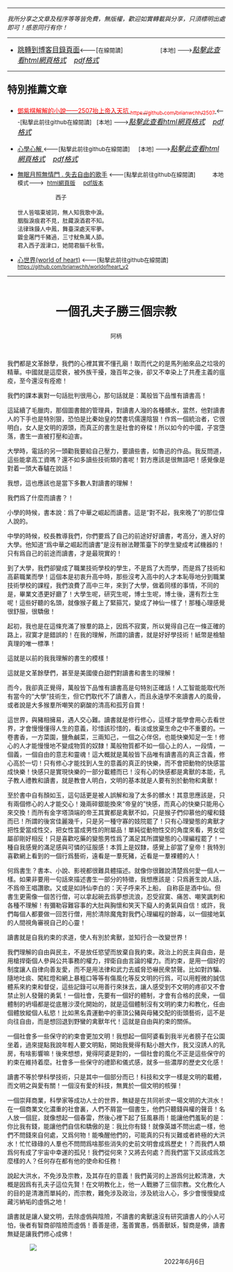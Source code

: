 ***
*我所分享之文章及程序等等皆免費，無版權，歡迎如實轉載與分享，只須標明出處即可！感恩同行有你！* 
****
- [<font size=3>跳轉到博客目錄頁面</font>](../../tableOfContent.md)<---[<font size=2>在線閱讀</font>]&nbsp;&nbsp; &nbsp; &nbsp; &nbsp; &nbsp; &nbsp; &nbsp; &nbsp; &nbsp;&nbsp; &nbsp;  <font size=2> [本地] ---></font><font size=3>[*_點擊此查看html網頁格式_*](../../tableOfContent.html)&nbsp; &nbsp; [*_pdf格式_*](../../tableOfContent.md.pdf)</font>
****

### <p style="font-size: 23px; font-weight:900;">特別推薦文章</p>

- [<font color=red> 鄧紫棋解解的小說——2507抬上帝入天坑 <sub>https://github.com/brianwchh/2507 </sub></font>](https://github.com/brianwchh/worldofheart_v2/blob/main/md_and_html/%E9%84%A7%E7%B4%AB%E6%A3%8B%E8%A7%A3%E8%A7%A3%E7%9A%84%E5%B0%8F%E8%AA%AA%E2%80%94%E2%80%942507%E6%8A%AC%E4%B8%8A%E5%B8%9D%E5%85%A5%E5%A4%A9%E5%9D%91.md)<font size=2><---[點擊此前往github在線閱讀]</font>&nbsp;&nbsp; <font size=2> [本地] ---></font><font size=3>[*_點擊此查看html網頁格式_*](../../md_and_html/鄧紫棋解解的小說——2507抬上帝入天坑.html)&nbsp; &nbsp; [*_pdf格式_*](../../md_and_html/鄧紫棋解解的小說——2507抬上帝入天坑.md.pdf)</font> 

- [<font  > 心學心解 </font>](https://github.com/brianwchh/worldofheart_v2/blob/main/md_and_html/%E5%BF%83%E5%AD%B8%E6%96%B0%E8%A7%A3.md)<font size=2><---[點擊此前往github在線閱讀]</font>&nbsp;&nbsp; &nbsp;   <font size=2> [本地] ---></font><font size=3>[*_點擊此查看html網頁格式_*](../../心學新解.html)&nbsp; &nbsp; [*_pdf格式_*](../../心學新解.md.pdf)</font> 

- [<font  >無眠月照無情門 . 失去自由的歌手</font>](https://github.com/brianwchh/worldofheart_v2/blob/main/md_and_html/%E7%84%A1%E7%9C%A0%E6%9C%88%E7%85%A7%E7%84%A1%E6%83%85%E9%96%80.md)<font size=2> <---[點擊此前往github在線閱讀]</font> &nbsp;&nbsp;&nbsp;&nbsp;&nbsp;&nbsp;&nbsp;&nbsp; <font size=2>本地模式---> &nbsp;[html網頁版](../../md_and_html/無眠月照無情門.html) &nbsp;&nbsp;&nbsp; [pdf版本](../../md_and_html/無眠月照無情門.md.pdf) </font>

    <p><font size=2>&nbsp; &nbsp; &nbsp; &nbsp; &nbsp; &nbsp; &nbsp; &nbsp; &nbsp; &nbsp; &nbsp; &nbsp; 西子</br></br>世人皆唱東坡詞，無人知我歌中淚。</br>胭脂淚痕君不見，肚藏淚酒君不知。</br>法律珠鍊人中鳳，舞臺深處天牢夢。</br>鍍金屠門千豬過，三寸魷魚萬人舔。</br>君入西子渡津口，她閱君腦千秋雪。</font></p>
    
- [<font  >心世界(world of heart)</font>](https://github.com/brianwchh/worldofheart_v2)<font size=2> <---[點擊此前往github在線閱讀]</font> <sub> https://github.com/brianwchh/worldofheart_v2 </sub>

   

****



</br>

****<p align="center" style="font-size: 28px;">一個孔夫子勝三個宗教</p>****

<p align="center" style="font-size: small;">阿柄</p>

</br>



我們都是文革餘孽，我們的心裡其實不懂孔廟！取而代之的是馬列舶來品之垃圾的精華。中國就是這麼衰，被外族干擾，幾百年之後，卻又不幸染上了共產主義的瘟疫，至今還沒有痊癒！

我們的課本裏對一句話批判很用心，那句話就是：萬般皆下品惟有讀書高！

這延續了毛臘肉，那個圖書館的管理員，對讀書人潑的各種髒水，當然，他對讀書人的下手也是特別狠，恐怕是比秦始皇的焚書坑儒還陰狠！作爲一個統治者，它很明白，女人是文明的源頭，而真正的書生是社會的脊樑！所以如今的中國，子宮墮落，書生一直被打壓和迫害。

大學時，電話的另一頭勸我要給自己壓力，要讀些書，如魯迅的作品。我反問道，這些能拿高工資嗎？還不如多讀些技術類的書呢！對方應該是很無語吧！感覺像是對着一頭大春驢在說話！

我想，這也應該也是當下多數人對讀書的理解！

我們爲了什麼而讀書？！

小學的時候，書本說：爲了中華之崛起而讀書。這是“對不起，我來晚了”的那位偉人說的。

中學的時候，校長教導我們，你們要爲了自己的前途好好讀書，考高分，進入好的大學。他知道“爲中華之崛起而讀書”是沒有辦法鞭策臺下的學生變成考試機器的！只有爲自己的前途而讀書，才是最現實的！

到了大學，我們卻變成了職業技術學校的學生，不是爲了大而學，而是爲了技術和高薪職業而學！這個本是初衷升高中時，那些沒考入高中的人才本恥辱地分到職業技術學校的課程，我們浪費了高中三年，來到了大學，做着同樣的事情，不同的是，畢業文憑更好廳了！大學生呢，研究生呢，博士生呢，博士後，還有烈士生呢！這些好聽的名頭，就像猴子戴上了緊箍咒，變成了神仙一樣了！那種心理感覺很舒服，很驕傲！

起初，我也是在這條充滿了猴羣的路上，因爲不寂寞，所以覺得自己在一條正確的路上，寂寞才是錯誤的！在我的理解，所謂的讀書，就是好好學技術！紙幣是檢驗真理的唯一標準！

這就是以前的我我理解的書生的模樣！

這就是文革餘孽們，甚至是美國傻白甜們對讀書和書生的理解！

 而今，我卻真正覺得，萬般皆下品惟有讀書高是句特別正確話！人工智能能取代所有當今的“大學”技術生，但它們取代不了讀書人，而且永遠學不來讀書人的風骨，或者說是大多猴羣所嘲笑的窮酸的清高和孤芳自賞！

這世界，與豬相擁易，遇人交心難。讀書就是修行修心，這樣才能學會用心去看世界，才會慢慢懂得人生的意義，珍惜該珍惜的，看淡或放棄生命之中不重要的。一卷書香，一方菜園，鹽魚鹹菜，三兩知己，一個之心伴侶，也能快樂知足一生！修心的人才能慢慢地不變成物質的奴隸！萬般物質都不如一個心上的人，一段情，一個義，一個自由的意志和靈魂！這大概就是萬般皆下品唯有讀書高的真正含義，修心高於一切！只有修心才能找到人生的意義的真正的快樂，而不會把動物的快感當成快樂！快感只是實現快樂的一部分載體而已！沒有心的快感都是禽獸的本能，孔子教人禮教和讀書，就是教會人明白，文明的基本就是人要有別於動物和禽獸！

至於書中自有顏如玉，這句話更是被人誤解和潑了太多的髒水！其意思應該是，只有兩個修心的人才能交心！幾兩碎銀能換來“帝皇的”快感，而真心的快樂只能用心來交換！而所有金字塔頂端的帝王其實都是禽獸不如，只是猴子們仰慕他的權和錢而已！所謂的後宮佳麗幾千，只是另一種守寡的妓院罷了！只有心理變態的禽獸才把性愛當成性交，把女性當成男性的附屬品！單純從動物性交的角度來看，男女從屬卻剛好相反！只是喜歡吃藥的變態男性爲了滿足其所謂變態的心理編程罷了！一種自我感覺的滿足感與可憐的征服感！本質上是奴隸，感覺上卻當了皇帝！我特別喜歡網上看到的一個行爲藝術，遠看是一羣死豬，近看是一羣裸體的人！

何爲書生？書本、小說、影視都很難具體描述。就像你很難說清楚爲何愛一個人一樣。如果非要用一句話來描述書生一部分的特徵，我想應該是：只爲蒼生說人話，不爲帝王唱讚歌。又或是如詩仙李白的：天子呼来不上船， 自称臣是酒中仙。但書生更需像一個苦行僧，可以拿起碗去爲夢想流浪，忍受寂寞、痛苦、嘲笑諷刺和各種不理解！有彌勒容難容事的大肚與胸懷和笑天下癡人的勇氣與自信！或許，我們每個人都要做一回苦行僧，用於清除魔鬼對我們心理編程的餘毒，以一個接地氣的人間視角審視自己的心靈！

讀書就是自我約束的求道，使人有別於禽獸，並知行合一改變世界！

我們理解的自由與民主，不是放任慾望而放棄自我約束。政治上的民主與自由，是用槍捍衛個人參與公共事務的權力，捍衛自由言論的權力。而約束，是用一個好的制度讓人自律向善友愛，而不是用法律和武力去威脅恐嚇民衆禁聲。比如對詐騙、隨地吐痰、闖紅燈和網上暴粗口等等有傷風化等反文明的行爲，可以用輕微的誠信體系來約束和督促，這些記錄可以用善行來抹去，讓人感受到不文明的疼卻又不會禁止別人發聲的勇氣！一個社會，先要有一個好的體制，才會有合格的民衆，一個體制的坍塌都是從底層沙漠化開始的，就是這個體制沒有文明約束力和教化，任由個體放縱個人私慾！比如黑名貴運動中的車頂公豬與母豬交配的街頭藝術，這不是向往自由，而是想回退到野蠻的禽獸年代！這就是自由與約束的關係。

一個社會多一些保守的約束會更加文明！我想起一個阿婆看到我半光者膀子在公園坐着，過來提點我說年輕人要文明點，開始我覺得有點小題大作，我又沒誘人的乳房，有啥影響嘛！後來想想，覺得阿婆是對的，一個社會的風化不正是這些保守的約束在維持着麼。社會多一些保守的禮節和儀式感，就多一些濃厚的歷史文化感！

讀書不等於學科學技術，只是其中一個部分而已！科技和文字一樣是文明的載體，而文明之與愛有關！一個沒有愛的科技，無異於一個文明的核彈！

一個崇拜商業，科學家等成功人士的世界，無疑是在共同祈求一場文明的大洪水！在一個商業文化濃重的社會裏，人們不屑當一個書生，他們只聽錢與權的聲音！名人放一個屁，就像想起一個春雷，然後心裡下起了狂風暴雨！能讓他們羞恥的是：你比我有錢，能讓他們自信和驕傲的是：我比你有錢！就像英雄不問出處一樣，他們不問錢來自何處，又爲何物！能喚醒他們的，可能真的只有災難或者終極的大洪水！忙忙碌碌的人羣也不問問爲啥那些消失的史前文明會成爲歷史！？而我們人類爲何有成了宇宙中幸運的孤兒！我們從何來？又將去何處？而我們當下又該成爲怎麼樣的人？任何存在都有他的使命和任務！

說起大洪水，不免涉及宗教，及其存在的意義！我們黃河的上游爲何比較清澈，大概是因爲有孔夫子這位先賢！在文明教化上，他一人戰勝了三個宗教。文化教化人的目的是清澈而單純的，而宗教，難免涉及政治，涉及統治人心，多少會慢慢變成藏污納垢的虛僞之地！

讀書就是讓人變文明，去除虛僞與陰險，不讀書的禽獸遠沒有研究讀書人的小人可怕，後者有智商卻陰險而虛僞！善善是德，濫善實愚，僞善獸妖，智商是佛，讀書無疑是讓我們修心成佛！







<!-- image area, flex to make it center,it may not work for github, for html and pdf rendering only -->
<div align="center" style="page-break-inside: avoid; margin-top:1px; margin-bottom:1px;"> <!-- pictureWrapper_div add this only to make the bendan github understand -->
  <div class="ImageWrapperFlex" >
   <div class="FlexSide"  ></div>
   <image class="FlexImage"   src='./images/大學.jpg'/>
   <div class="FlexSide" ></div>
  </div>
  <p align="center" style="margin:0px;">   </p> 
</div> <!-- end pictureWrapper_div -->

<p align="right"> 2022年6月6日 &nbsp;&nbsp;&nbsp;&nbsp;&nbsp;&nbsp;&nbsp;&nbsp;&nbsp;&nbsp;&nbsp; </p>
</div>





</br>
</br>

<style>

.ImageWrapperFlex {
    display: flex; 
    flex-direction: row; 
    margin-top: 1px; 
    margin-bottom: 1px;

    width: 100% ;
}

.FlexSide {
    flex-basis: 0px ;
    flex:1;

}



/* large device screen 設置熒幕顯示圖片大小（電腦等大型屏幕）*/
@media only screen and (min-width: 600px) {

    .FlexImage {
        flex-basis: 400px ;
        flex:0;    
        height:auto; 
        max-width: 400px;
        min-width: 400px;
     
    }

}

 /* small device screen 設置熒幕顯示圖片大小（平板手機等屏幕）*/
@media only screen and (max-width: 600px) {
    
    .FlexImage {
        flex-basis: 400px ;
        flex:1;
        height:auto; 
     
    }

}

/* style for print !important 設置打印圖片大小*/
@media print {

    .FlexImage {
        flex-basis: 300px ;
        flex:0;    
        height:auto; 
        max-width: 300px;
        min-width: 300px;
     
    }
}

</style>


<!-- 共用的css -->
<!-- <head>
    <link rel="stylesheet" href="../common_css/common_style.css">
</head> -->




